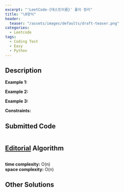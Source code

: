 ```yaml
---
excerpt: "'LeetCode-{테스트이름}' 풀이 정리"
title: "\0양식"
header:
  teaser: "/assets/images/defaults/draft-teaser.png"
categories:
  - Leetcode
tags:
  - Coding Test
  - Easy
  - Python
---
```


## <i class="fa-solid fa-file-lines"></i> Description



**Example 1:**



**Example 2:**



**Example 3:**


**Constraints:**



## <i class="fa-solid fa-cloud-arrow-up"></i> Submitted Code

```python

```



## <i class="fa-solid fa-book-open"></i> [Editorial](https://leetcode.com/problems/{테스트이름}/editorial/) Algorithm

```python

```

<i class="fa-solid fa-clock"></i> **time complexity:** O(n)         
<i class="fa-solid fa-memory"></i> **space complexity:** O(n)        


## <i class="fa-solid fa-flask"></i> Other Solutions